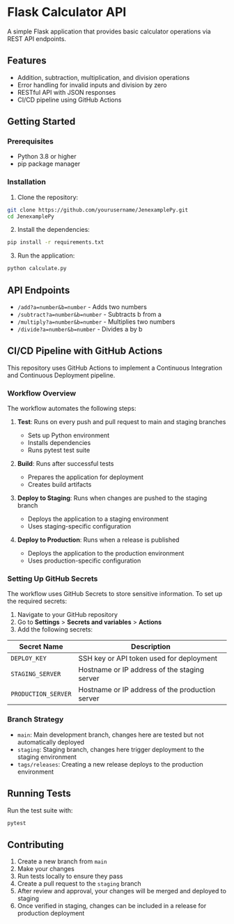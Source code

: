 # Flask Calculator API

A simple Flask application that provides basic calculator operations via REST API endpoints.

## Features

- Addition, subtraction, multiplication, and division operations
- Error handling for invalid inputs and division by zero
- RESTful API with JSON responses
- CI/CD pipeline using GitHub Actions

## Getting Started

### Prerequisites

- Python 3.8 or higher
- pip package manager

### Installation

1. Clone the repository:
```bash
git clone https://github.com/yourusername/JenexamplePy.git
cd JenexamplePy
```

2. Install the dependencies:
```bash
pip install -r requirements.txt
```

3. Run the application:
```bash
python calculate.py
```

## API Endpoints

- `/add?a=number&b=number` - Adds two numbers
- `/subtract?a=number&b=number` - Subtracts b from a
- `/multiply?a=number&b=number` - Multiplies two numbers
- `/divide?a=number&b=number` - Divides a by b

## CI/CD Pipeline with GitHub Actions

This repository uses GitHub Actions to implement a Continuous Integration and Continuous Deployment pipeline.

### Workflow Overview

The workflow automates the following steps:

1. **Test**: Runs on every push and pull request to main and staging branches
   - Sets up Python environment
   - Installs dependencies
   - Runs pytest test suite

2. **Build**: Runs after successful tests
   - Prepares the application for deployment
   - Creates build artifacts

3. **Deploy to Staging**: Runs when changes are pushed to the staging branch
   - Deploys the application to a staging environment
   - Uses staging-specific configuration

4. **Deploy to Production**: Runs when a release is published
   - Deploys the application to the production environment
   - Uses production-specific configuration

### Setting Up GitHub Secrets

The workflow uses GitHub Secrets to store sensitive information. To set up the required secrets:

1. Navigate to your GitHub repository
2. Go to **Settings** > **Secrets and variables** > **Actions**
3. Add the following secrets:

| Secret Name | Description |
|-------------|-------------|
| `DEPLOY_KEY` | SSH key or API token used for deployment |
| `STAGING_SERVER` | Hostname or IP address of the staging server |
| `PRODUCTION_SERVER` | Hostname or IP address of the production server |

### Branch Strategy

- `main`: Main development branch, changes here are tested but not automatically deployed
- `staging`: Staging branch, changes here trigger deployment to the staging environment
- `tags/releases`: Creating a new release deploys to the production environment

## Running Tests

Run the test suite with:

```bash
pytest
```

## Contributing

1. Create a new branch from `main`
2. Make your changes
3. Run tests locally to ensure they pass
4. Create a pull request to the `staging` branch
5. After review and approval, your changes will be merged and deployed to staging
6. Once verified in staging, changes can be included in a release for production deployment 
